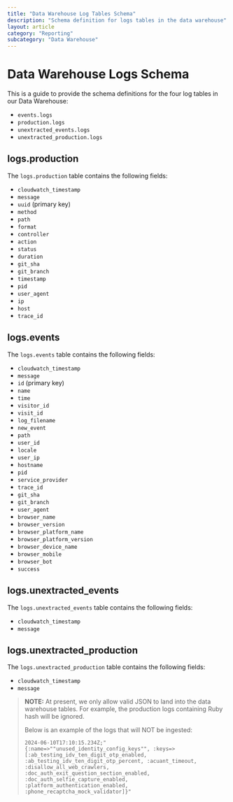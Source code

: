 ```yaml
---
title: "Data Warehouse Log Tables Schema"
description: "Schema definition for logs tables in the data warehouse"
layout: article
category: "Reporting"
subcategory: "Data Warehouse"
---
```


# Data Warehouse Logs Schema

This is a guide to provide the schema definitions for the four log tables in our Data Warehouse:

- `events.logs`
- `production.logs`
- `unextracted_events.logs`
- `unextracted_production.logs`

## logs.production

The `logs.production` table contains the following fields:

- `cloudwatch_timestamp`
- `message`
- `uuid` (primary key)
- `method`
- `path`
- `format`
- `controller`
- `action`
- `status`
- `duration`
- `git_sha`
- `git_branch`
- `timestamp`
- `pid`
- `user_agent`
- `ip`
- `host`
- `trace_id`

## logs.events

The `logs.events` table contains the following fields:

- `cloudwatch_timestamp`
- `message`
- `id` (primary key)
- `name`
- `time`
- `visitor_id`
- `visit_id`
- `log_filename`
- `new_event`
- `path`
- `user_id`
- `locale`
- `user_ip`
- `hostname`
- `pid`
- `service_provider`
- `trace_id`
- `git_sha`
- `git_branch`
- `user_agent`
- `browser_name`
- `browser_version`
- `browser_platform_name`
- `browser_platform_version`
- `browser_device_name`
- `browser_mobile`
- `browser_bot`
- `success`

## logs.unextracted_events

The `logs.unextracted_events` table contains the following fields:

- `cloudwatch_timestamp`
- `message`

## logs.unextracted_production

The `logs.unextracted_production` table contains the following fields:

- `cloudwatch_timestamp`
- `message`

> **NOTE:** At present, we only allow valid JSON to land into the data warehouse tables. For example, the production logs containing Ruby hash will be ignored. 
>
> Below is an example of the logs that will NOT be ingested:
>
> `2024-06-10T17:10:15.234Z;"{:name=>""unused_identity_config_keys"", :keys=>[:ab_testing_idv_ten_digit_otp_enabled, :ab_testing_idv_ten_digit_otp_percent, :acuant_timeout, :disallow_all_web_crawlers, :doc_auth_exit_question_section_enabled, :doc_auth_selfie_capture_enabled, :platform_authentication_enabled, :phone_recaptcha_mock_validator]}"`
